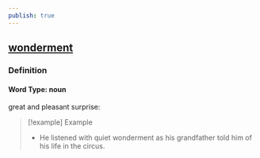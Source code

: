```yaml
---
publish: true
---
```


## [wonderment](https://dictionary.cambridge.org/dictionary/english/wonderment)

### Definition
#### Word Type: noun
great and pleasant surprise:

>[!example] Example
> - He listened with quiet wonderment as his grandfather told him of his life in the circus.
